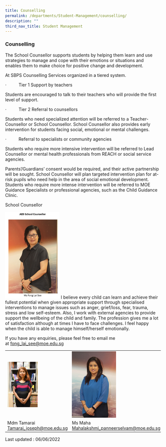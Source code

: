 ```yaml
---
title: Counselling
permalink: /departments/Student-Management/counselling/
description: ""
third_nav_title: Student Management
---
```

### Counselling

The School Counsellor supports students by helping them learn and use strategies to manage and cope with their emotions or situations and enables them to make choice for positive change and development.

At SBPS Counselling Services organized in a tiered system.

·          Tier 1 Support by teachers

Students are encouraged to talk to their teachers who will provide the first level of support.

·          Tier 2 Referral to counsellors

Students who need specialized attention will be referred to a Teacher-Counsellor or School Counsellor. School Counsellor also provides early intervention for students facing social, emotional or mental challenges.

·          Referral to specialists or community agencies

Students who require more intensive intervention will be referred to Lead Counsellor or mental health professionals from REACH or social service agencies.

Parents’/Guardians’ consent would be required, and their active partnership will be sought. School Counsellor will plan targeted intervention plan for at-risk pupils who need help in the area of social emotional development. Students who require more intense intervention will be referred to MOE Guidance Specialists or professional agencies, such as the Child Guidance Clinic.

School Counsellor

<img src="/images/cmt2.png" 
     style="width:35%">
I believe every child can learn and achieve their fullest potential when given appropriate support through specialised interventions to manage issues such as anger, grief/loss, fear, trauma, stress and low self-esteem. Also, I work with external agencies to provide support the wellbeing of the child and family. The profession gives me a lot of satisfaction although at times I have to face challenges. I feel happy when the child is able to manage himself/herself emotionally.  

If you have any enquiries, please feel free to email me at [fong\_lai\_see@moe.edu.sg](mailto:fong_lai_see@moe.edu.sg)


|  	|  	|
|---	|---	|
| <img src="/images/counsellor1.png" style="width:50%"> 	| <img src="/images/counsellor2.png" style="width:50%"> 	|
| Mdm Tamarai<br>Tamarai_joseph@moe.edu.sg 	| Ms Maha<br>Mahalakshmi_panneerselvam@moe.edu.sg 	|

Last updated : 06/06/2022
